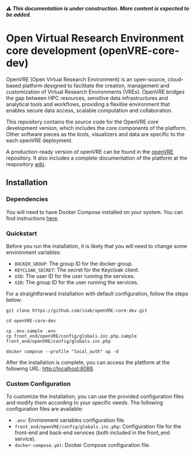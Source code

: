 

***⚠️ This documentation is under construction. More content is expected to be added.***

# Open Virtual Research Environment core development (openVRE-core-dev)

OpenVRE (Open Virtual Research Environment) is an open-source, cloud-based platform designed to facilitate the creation, 
management and customization of Virtual Research Environments (VREs). OpenVRE bridges the gap between HPC resources, 
sensitive data infrastructures and analytical tools and workflows, providing a flexible environment that enables secure 
data access, scalable computation and collaboration.

This repository contains the source code for the OpenVRE core development version, which includes the core components of
the platform. Other software pieces as the tools, visualizers and data are specific to the each openVRE deployment.

A production-ready version of openVRE can be found in the [openVRE](https://github.com/inab/openVRE) repository. It also
includes a complete documentation of the platform at the respository [wiki](https://github.com/inab/openVRE/wiki).


## Installation

### Dependencies

You will need to have Docker Compose installed on your system. You can find instructions [here](https://docs.docker.com/compose/install/).

### Quickstart
Before you run the installation, it is likely that you will need to change some environment variables:
- `DOCKER_GROUP`: The group ID for the docker group.
- `KEYCLOAK_SECRET`: The secret for the Keycloak client.
- `UID`: The user ID for the user running the services.
- `GID`: The group ID for the user running the services.


For a straightforward installation with default configuration, follow the steps below:

```
git clone https://github.com/inab/openVRE-core-dev.git

cd openVRE-core-dev

cp .env.sample .env
cp front_end/openVRE/config/globals.inc.php.sample front_end/openVRE/config/globals.inc.php

docker compose --profile "local_auth" up -d 
```

After the installation is complete, you can access the platform at the following URL: [http://localhost:8088](http://localhost:8088).

### Custom Configuration

To customize the installation, you can use the provided configuration files and modify them according to your specific needs.
The following configuration files are available:

- `.env`: Environment variables configuration file.
- `front_end/openVRE/config/globals.inc.php`: Configuration file for the front-end and back-end services (both included 
in the front_end service).
- `docker-compose.yml`: Docker Compose configuration file.

